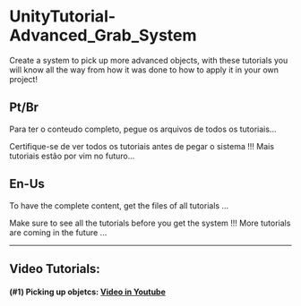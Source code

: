 # UnityTutorial-Advanced_Grab_System
 Create a system to pick up more advanced objects, with these tutorials you will know all the way from how it was done to how to apply it in your own project!

## Pt/Br
Para ter o conteudo completo, pegue os arquivos de todos os tutoriais...

Certifique-se de ver todos os tutoriais antes de pegar o sistema !!!
Mais tutoriais estão por vim no futuro...

## En-Us
To have the complete content, get the files of all tutorials ...

Make sure to see all the tutorials before you get the system !!!
More tutorials are coming in the future ...

---

## Video Tutorials:

#### (#1) Picking up objetcs: [Video in Youtube](https://www.youtube.com/watch?v=MMb5BBa7Zcw&ab_channel=THERedstoneBR)

